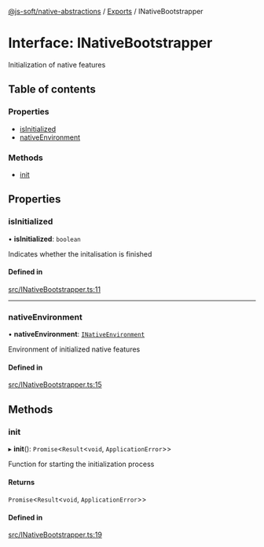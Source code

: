 [@js-soft/native-abstractions](../README.md) / [Exports](../modules.md) / INativeBootstrapper

# Interface: INativeBootstrapper

Initialization of native features

## Table of contents

### Properties

- [isInitialized](INativeBootstrapper.md#isinitialized)
- [nativeEnvironment](INativeBootstrapper.md#nativeenvironment)

### Methods

- [init](INativeBootstrapper.md#init)

## Properties

### isInitialized

• **isInitialized**: `boolean`

Indicates whether the initalisation is finished

#### Defined in

[src/INativeBootstrapper.ts:11](https://github.com/js-soft/ts-native-access/blob/6589b22/packages/abstractions/src/INativeBootstrapper.ts#L11)

___

### nativeEnvironment

• **nativeEnvironment**: [`INativeEnvironment`](INativeEnvironment.md)

Environment of initialized native features

#### Defined in

[src/INativeBootstrapper.ts:15](https://github.com/js-soft/ts-native-access/blob/6589b22/packages/abstractions/src/INativeBootstrapper.ts#L15)

## Methods

### init

▸ **init**(): `Promise`<`Result`<`void`, `ApplicationError`\>\>

Function for starting the initialization process

#### Returns

`Promise`<`Result`<`void`, `ApplicationError`\>\>

#### Defined in

[src/INativeBootstrapper.ts:19](https://github.com/js-soft/ts-native-access/blob/6589b22/packages/abstractions/src/INativeBootstrapper.ts#L19)
